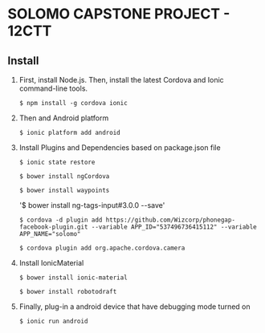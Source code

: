# SOLOMO CAPSTONE PROJECT - 12CTT

## Install

1. First, install Node.js. Then, install the latest Cordova and Ionic command-line tools.

    `$ npm install -g cordova ionic`

2. Then and Android platform

    `$ ionic platform add android`

3. Install Plugins and Dependencies based on package.json file

    `$ ionic state restore`

    `$ bower install ngCordova`
    
    `$ bower install waypoints`
    
    '$ bower install ng-tags-input#3.0.0 --save'

    `$ cordova -d plugin add https://github.com/Wizcorp/phonegap-facebook-plugin.git --variable APP_ID="537496736415112" --variable APP_NAME="solomo"`

    `$ cordova plugin add org.apache.cordova.camera`
    
4. Install IonicMaterial

    `$ bower install ionic-material`
    
    `$ bower install robotodraft`

5. Finally, plug-in a android device that have debugging mode turned on

    `$ ionic run android`
